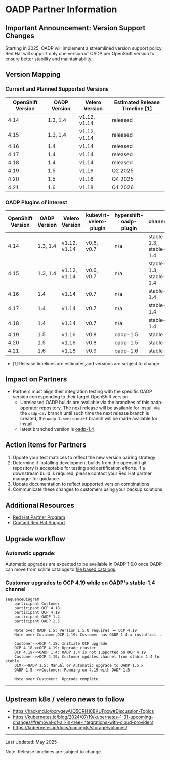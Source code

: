 # OADP Partner Information

## Important Announcement: Version Support Changes
Starting in 2025, OADP will implement a streamlined version support policy. 
Red Hat will support only one version of OADP per OpenShift version to ensure 
better stability and maintainability.

## Version Mapping

### Current and Planned Supported Versions
| OpenShift Version | OADP Version | Velero Version | Estimated Release Timeline [1]|
|-------------------|--------------|----------------|-------------------------------|
| 4.14              | 1.3, 1.4     | v1.12, v1.14   | released                      |
| 4.15              | 1.3, 1.4     | v1.12, v1.14   | released                      |
| 4.16              | 1.4          | v1.14          | released                      | 
| 4.17              | 1.4          | v1.14          | released                      |
| 4.18              | 1.4          | v1.14          | released                      |
| 4.19              | 1.5          | v1.16          | Q2 2025                       |
| 4.20              | 1.5          | v1.16          | Q4 2025                       |
| 4.21              | 1.6          | v1.18          | Q1 2026                       |

### OADP Plugins of interest
| OpenShift Version | OADP Version | Velero Version | kubevirt-velero-plugin | hypershift-oadp-plugin   | channel               |
| ----------------- | ------------ | -------------- | ---------------------- | ------------------------ |---------------------- |
|  4.14             | 1.3, 1.4     | v1.12, v1.14   | v0.6, v0.7             | n/a                      | stable-1.3, stable-1.4|
|  4.15             | 1.3, 1.4     | v1.12, v1.14   | v0.6, v0.7             | n/a                      | stable-1.3, stable-1.4|
|  4.16             | 1.4          | v1.14          | v0.7                   | n/a                      | stable-1.4            |
|  4.17             | 1.4          | v1.14          | v0.7                   | n/a                      | stable-1.4            |
|  4.18             | 1.4          | v1.14          | v0.7                   | n/a                      | stable-1.4            |
|  4.19             | 1.5          | v1.16          | v0.8                   | oadp-1.5                 | stable                |
|  4.20             | 1.5          | v1.16          | v0.8                   | oadp-1.5                 | stable                |
|  4.21             | 1.6          | v1.18          | v0.9                   | oadp-1.6                 | stable                |


* [1] Release timelines are estimates,and versions are subject to change.

## Impact on Partners
- Partners must align their integration testing with the specific OADP version corresponding 
to their target OpenShift version
    - Unreleased OADP builds are available via the branches of this oadp-operator 
    repository.  The next release will be available for install via the `oadp-dev` 
    branch until such time the next release branch is created, the `oadp-1.<version>+1` 
    branch will be made available for install.
     - latest branched version is [oadp-1.4](https://github.com/openshift/oadp-operator/tree/oadp-1.4)

## Action Items for Partners
1. Update your test matrices to reflect the new version pairing strategy
2. Determine if installing development builds from the openshift git repository is acceptable for testing and certification efforts.  If a downstream build is required, please contact your Red Hat partner manager for guidance.
3. Update documentation to reflect supported version combinations
4. Communicate these changes to customers using your backup solutions


## Additional Resources
- [Red Hat Partner Program](https://connect.redhat.com/)
- [Contact Red Hat Support](https://access.redhat.com/support)


## Upgrade workflow
### Automatic upgrade: 

Automatic upgrades are expected to be available in OADP 1.6.0 once OADP can move from sqllite catalogs to [file based catalogs](https://olm.operatorframework.io/docs/reference/file-based-catalogs/).

### Customer upgrades to OCP 4.19 while on OADP's stable-1.4 channel

```mermaid
sequenceDiagram
    participant Customer
    participant OCP 4.18
    participant OCP 4.19
    participant OADP 1.4
    participant OADP 1.5

    Note over OADP 1.5: Version 1.5.0 requires >= OCP 4.19
    Note over Customer,OCP 4.19: Customer has OADP 1.4.x installed...

    Customer->>OCP 4.18: Initiate OCP upgrade
    OCP 4.18->>OCP 4.19: Upgrade cluster
    OCP 4.19->>OADP 1.4: OADP 1.4 is not supported on OCP 4.19
    Customer->>OCP 4.19: Customer updates channel from stable 1.4 to stable
    OLM->>OADP 1.5: Manual or Automatic upgrade to OADP 1.5.x
    OADP 1.5-->>Customer: Running on 4.19 with OADP-1.5

    Note over Customer:  Upgrade complete
```

---
## Upstream k8s / velero news to follow
* https://hackmd.io/bxrvgewUQ5ORH10BKUFpxw#Discussion-Topics
* https://kubernetes.io/blog/2024/07/19/kubernetes-1-31-upcoming-changes/#removal-of-all-in-tree-integrations-with-cloud-providers
* https://kubernetes.io/docs/concepts/storage/volumes/


---
Last Updated: May 2025

Note: Release timelines are subject to change.
